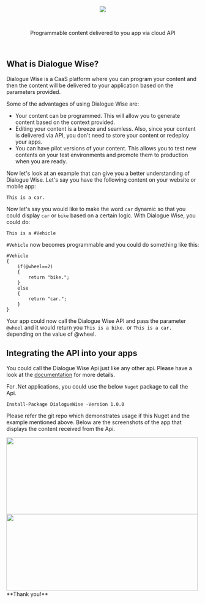 <p align="center">
<a href="https://dialoguewise.com" target="_blank"><img src="https://github.com/kentmz/dialoguewise-demo/blob/master/screenshots/logo.PNG?raw=true"></a>
</p>  
<br/>
<p align="center">
Programmable content delivered to you app via cloud API
</p>  
<br/>

## What is Dialogue Wise?

Dialogue Wise is a CaaS platform where you can program your content and then the content will be delivered to your application based on the parameters provided.

Some of the advantages of using Dialogue Wise are:

* Your content can be programmed. This will allow you to generate content based on the context provided.
* Editing your content is a breeze and seamless. Also, since your content is delivered via API, you don't need to store your content or redeploy your apps.
* You can have pilot versions of your content. This allows you to test new contents on your test environments and promote them to production when you are ready.

Now let's look at an example that can give you a better understanding of Dialogue Wise. Let's say you have the following content on your website or mobile app:

```
This is a car.
```

Now let's say you would like to make the word `car` dynamic so that you could display `car` or `bike` based on a certain logic. With Dialogue Wise, you could do:

```
This is a #Vehicle
```

`#Vehicle` now becomes programmable and you could do something like this:

```
#Vehicle
{
	if(@wheel==2)
	{
		return "bike.";
	}
	else
	{
		return "car.";
	}
}

```

Your app could now call the Dialogue Wise API and pass the parameter `@wheel` and it would return you `This is a bike.` or `This is a car.` depending on the value of @wheel.



## Integrating the API into your apps

You could call the Dialogue Wise Api just like any other api. Please have a look at the [documentation](https://docs.dialoguewise.com/api/) for more details.

For .Net applications, you could use the below `Nuget` package to call the Api.

```
Install-Package DialogueWise -Version 1.0.0
```

Please refer the git repo which demonstrates usage if this Nuget and the example mentioned above. Below are the screenshots of the app that displays the content received from the Api.

<img src="https://github.com/kentmz/dialoguewise-demo/blob/master/screenshots/screenshot1.png?raw=true" width="500" height="200">
<br/>
<img src="https://github.com/kentmz/dialoguewise-demo/blob/master/screenshots/screenshot2.png?raw=true" width="500" height="200">

<br/>
**Thank you!**






